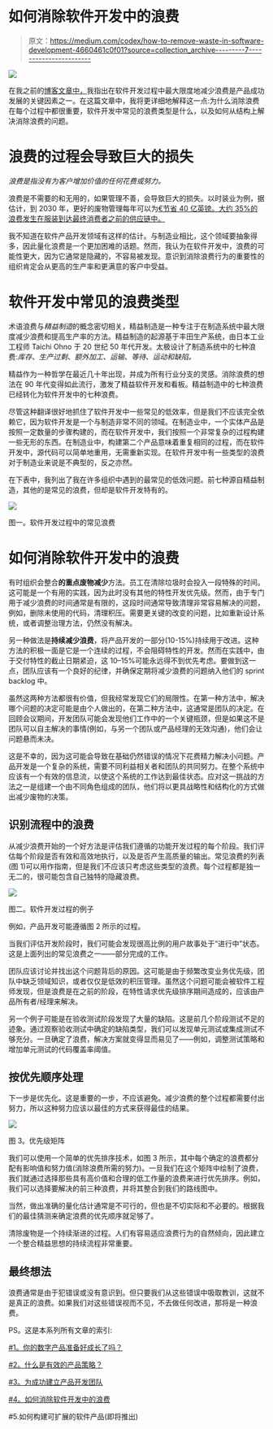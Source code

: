# 如何消除软件开发中的浪费

> 原文：<https://medium.com/codex/how-to-remove-waste-in-software-development-4660461c0f01?source=collection_archive---------7----------------------->

![](img/ae11820100860a4530f2ae6432264362.png)

在我之前的[博客文章中，](https://marinastojanovski.medium.com/is-your-digital-product-ready-to-grow-e2b2c13f55ad)我指出在软件开发过程中最大限度地减少浪费是产品成功发展的关键因素之一。在这篇文章中，我将更详细地解释这一点:为什么消除浪费在每个过程中都很重要，软件开发中常见的浪费类型是什么，以及如何从结构上解决消除浪费的问题。

# 浪费的过程会导致巨大的损失

*浪费是指没有为客户增加价值的任何花费或努力。*

浪费是不需要的和无用的，如果管理不善，会导致巨大的损失。以时装业为例，据估计，到 2030 年，更好的废物管理每年可以为[€节省 40 亿英镑。大约 35%的浪费发生在服装到达最终消费者之前的供应链中。](https://www.globalfashionagenda.com/publications-and-policy/pulse-of-the-industry/)

我不知道在软件产品开发领域有这样的估计。与制造业相比，这个领域要抽象得多，因此量化浪费是一个更加困难的话题。然而，我认为在软件开发中，浪费的可能性更大，因为它通常是隐藏的，不容易被发现。意识到消除浪费行为的重要性的组织肯定会从更高的生产率和更满意的客户中受益。

# **软件开发中常见的浪费类型**

术语浪费与*精益制造*的概念密切相关，精益制造是一种专注于在制造系统中最大限度减少浪费和提高生产率的方法。精益制造的起源基于丰田生产系统，由日本工业工程师 Taichi Ohno 于 20 世纪 50 年代开发。太极设计了制造系统中的七种浪费:*库存、生产过剩、额外加工、运输、等待、运动和缺陷。*

精益作为一种哲学在最近几十年出现，并成为所有行业分支的灵感。消除浪费的想法在 90 年代变得如此流行，激发了精益软件开发和看板。精益制造中的七种浪费已经转化为软件开发中的七种浪费。

尽管这种翻译很好地抓住了软件开发中一些常见的低效率，但是我们不应该完全依赖它，因为软件开发是一个与制造非常不同的领域。在制造业中，一个实体产品是按照一定数量的步骤构建的，而在软件开发中，我们按照一个非常复杂的过程构建一些无形的东西。在制造业中，构建第二个产品意味着重复相同的过程，而在软件开发中，源代码可以简单地重用，无需重新实现。在软件开发中有一些类型的浪费对于制造业来说是不典型的，反之亦然。

在下表中，我列出了我在许多组织中遇到的最常见的低效问题。前七种源自精益制造，其他的是常见的浪费，但却是软件开发特有的。

![](img/328cafb3a6d0591856db0cdb0fc07f6c.png)

图一。软件开发过程中的常见浪费

# **如何消除软件开发中的浪费**

有时组织会整合**的重点废物减少**方法。员工在清除垃圾时会投入一段特殊的时间。这可能是一个有用的实践，因为此时没有其他的特性开发优先级。然而，由于专门用于减少浪费的时间通常是有限的，这段时间通常导致清理非常容易解决的问题，例如，删除未使用的代码，清理积压。需要更关键的改变的问题，比如重新设计系统，或者调整治理方法，仍然没有解决。

另一种做法是**持续减少浪费**，将产品开发的一部分(10-15%)持续用于改进。这种方法的积极一面是它是一个连续的过程，不会阻碍特性的开发。然而在实践中，由于交付特性的截止日期紧迫，这 10–15%可能永远得不到优先考虑。要做到这一点，团队应该有一个良好的纪律，并确保定期将减少浪费的问题纳入他们的 sprint backlog 中。

虽然这两种方法都很有价值，但我经常发现它们的局限性。在第一种方法中，解决哪个问题的决定可能是由个人做出的，在第二种方法中，这通常是团队的决定。在回顾会议期间，开发团队可能会发现他们工作中的一个关键瓶颈，但是如果这不是团队可以自主解决的事情(例如，与另一个团队或产品经理的无效沟通)，他们会让问题悬而未决。

这是不幸的，因为这可能会导致在基础仍然错误的情况下花费精力解决小问题。产品开发是一个复杂的系统，需要不同利益相关者和团队的共同努力。在整个系统中应该有一个有效的信息流，以使这个系统的工作达到最佳状态。应对这一挑战的方法之一是组建一个由不同角色组成的团队，他们将以更具战略性和结构化的方式做出减少废物的决策。

## 识别流程中的浪费

从减少浪费开始的一个好方法是评估我们遵循的功能开发过程的每个阶段。我们评估每个阶段是否有效和高效地执行，以及是否产生高质量的输出。常见浪费的列表(图 1)可以用作指南，但是我们不应该只考虑这些类型的浪费。每个过程都是独一无二的，很可能包含自己独特的隐藏浪费。

![](img/b738dab31ca09ca28c4cbcec4903b32b.png)

图二。软件开发过程的例子

例如，产品开发可能遵循图 2 所示的过程。

当我们评估开发阶段时，我们可能会发现很高比例的用户故事处于“进行中”状态。这是上面列出的常见浪费之一——部分完成的工作。

团队应该讨论并找出这个问题背后的原因。这可能是由于频繁改变业务优先级，团队中缺乏领域知识，或者仅仅是低效的积压管理。虽然这个问题可能会被软件工程师发现，但是浪费是在之前的阶段，在特性请求优先级排序期间造成的，应该由产品所有者/经理来解决。

另一个例子可能是在验收测试阶段发现了大量的缺陷。这是前几个阶段测试不足的迹象。通过观察验收测试中确定的缺陷类型，我们可以发现单元测试或集成测试不够充分。一旦确定了浪费，解决方案就变得显而易见了——例如，调整测试策略和增加单元测试的代码覆盖率阈值。

## 按优先顺序处理

下一步是优先化。这是重要的一步，不应该避免。减少浪费的整个过程都需要付出努力，所以这种努力应该以最佳的方式来获得最佳的结果。

![](img/568723fa54c2099d4e3429b4d6b332b9.png)

图 3。优先级矩阵

我们可以使用一个简单的优先排序技术，如图 3 所示，其中每个确定的浪费都分配有影响值和努力值(消除浪费所需的努力)。一旦我们在这个矩阵中绘制了浪费，我们就通过选择那些具有高价值和合理的低工作量的浪费来进行优先排序。例如，我们可以选择要解决的前三种浪费，并将其整合到我们的路线图中。

当然，做出准确的量化估计通常是不可行的，但也是不切实际和不必要的。根据我们的最佳猜测来确定浪费的优先顺序就足够了。

清除废物是一个持续渐进的过程。人们有容易适应浪费行为的自然倾向，因此建立一个整合精益思想的持续流程非常重要。

## **最终想法**

浪费通常是由于犯错误或没有意识到。但只要我们从这些错误中吸取教训，这就不是真正的浪费。如果我们对这些错误视而不见，不去做任何改进，那将是一种浪费。

PS。这是本系列所有文章的索引:

[#1。你的数字产品准备好成长了吗？](https://marinastojanovski.medium.com/is-your-digital-product-ready-to-grow-e2b2c13f55ad)

[#2。什么是有效的产品策略？](https://marinastojanovski.medium.com/what-is-an-effective-product-strategy-4c4fe27ee0ee)

[#3。为成功建立产品开发团队](https://marinastojanovski.medium.com/set-up-a-product-development-team-for-success-5de260e8fbfd)

[#4。如何消除软件开发中的浪费](https://marinastojanovski.medium.com/how-to-remove-waste-in-software-development-4660461c0f01)

#5.如何构建可扩展的软件产品(即将推出)